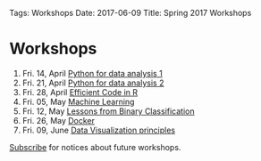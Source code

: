 Tags: Workshops
Date: 2017-06-09
Title: Spring 2017 Workshops



# Workshops

1. Fri. 14, April  [Python for data analysis 1](posts/Workshop/python120170414.html)
1. Fri. 21, April  [Python for data analysis 2](posts/Workshop/python220170421.html)
1. Fri. 28, April  [Efficient Code in R](posts/Workshop/workshop-efficient-code-in-r20170428.html)
1. Fri. 05, May  [Machine Learning](posts/Workshop/MachineLearnin20170505.html)
1. Fri. 12, May  [Lessons from Binary Classification](posts/Workshop/BinaryClassificatio20170512.html)
1. Fri. 26, May  [Docker](posts/Workshop/Docke20170526.html)
1. Fri. 09, June  [Data Visualization principles](posts/Workshop/Visualizatio20170609.html)


[Subscribe](signup.html) for notices about future workshops.
